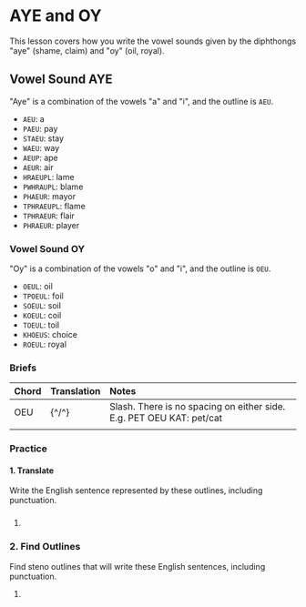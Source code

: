 # AYE and OY

This lesson covers how you write the vowel sounds given by the diphthongs "aye" \(shame, claim\) and "oy" \(oil, royal\).

## Vowel Sound AYE

"Aye" is a combination of the vowels "a" and "i", and the outline is `AEU`.

* `AEU`: a
* `PAEU`: pay
* `STAEU`: stay
* `WAEU`: way
* `AEUP`: ape
* `AEUR`: air
* `HRAEUPL`: lame
* `PWHRAUPL`: blame
* `PHAEUR`: mayor
* `TPHRAEUPL`: flame
* `TPHRAEUR`: flair
* `PHRAEUR`: player

### Vowel Sound OY

"Oy" is a combination of the vowels "o" and "i", and the outline is `OEU`.

* `OEUL`: oil
* `TPOEUL`: foil
* `SOEUL`: soil
* `KOEUL`: coil
* `TOEUL`: toil
* `KHOEUS`: choice
* `ROEUL`: royal

### Briefs

| Chord | Translation | Notes |
| :--- | :--- | :--- |
| OEU | {^/^} | Slash. There is no spacing on either side. E.g. PET OEU KAT: pet/cat |
|  |  |  |

### Practice

#### 1. Translate

Write the English sentence represented by these outlines, including punctuation.

1. ### 

### 2. Find Outlines

Find steno outlines that will write these English sentences, including punctuation.

1. 


